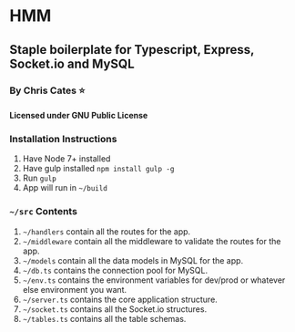 # HMM
## Staple boilerplate for Typescript, Express, Socket.io and MySQL
### By Chris Cates :star:
#### Licensed under GNU Public License

### Installation Instructions

1. Have Node 7+ installed
2. Have gulp installed `npm install gulp -g`
3. Run `gulp`
4. App will run in `~/build`

### `~/src` Contents

1. `~/handlers` contain all the routes for the app.
2. `~/middleware` contain all the middleware to validate the routes for the app.
3. `~/models` contain all the data models in MySQL for the app.
4. `~/db.ts` contains the connection pool for MySQL.
5. `~/env.ts` contains the environment variables for dev/prod or whatever else environment you want.
6. `~/server.ts` contains the core application structure.
7. `~/socket.ts` contains all the Socket.io structures.
8. `~/tables.ts` contains all the table schemas.
